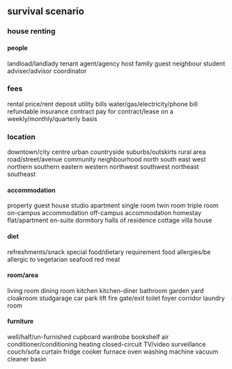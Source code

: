 ## survival scenario

### house renting

#### people
landload/landlady 
tenant 
agent/agency 
host family 
guest 
neighbour 
student adviser/advisor 
coordinator 

### fees
rental price/rent
deposit
utility bills
water/gas/electricity/phone bill
refundable
insurance
contract
pay for contract/lease
on a weekly/monthly/quarterly basis

### location
downtown/city centre
urban
countryside
suburbs/outskirts
rural area
road/street/avenue
community
neighbourhood
north
south
east
west
northern
southern
eastern
western
northwest
southwest
northeast
southeast

#### accommodation
property
guest house
studio apartment
single room
twin room
triple room
on-campus accommodation
off-campus accommodation
homestay
flat/apartment
en-suite
dormitory
halls of residence
cottage
villa
house

#### diet
refreshments/snack
special food/dietary requirement
food allergies/be allergic to
vegetarian
seafood
red meat

#### room/area
living room
dining room
kitchen
kitchen-diner
bathroom
garden
yard
cloakroom
studgarage
car park
lift
fire gate/exit
toilet
foyer
corridor
laundry room

#### furniture
well/half/un-furnished
cupboard
wardrobe
bookshelf
air conditioner/conditioning 
heating
closed-circuit TV/video surveillance
couch/sofa
curtain
fridge
cooker
furnace
oven
washing machine
vacuum cleaner
basin





